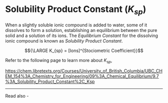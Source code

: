 # Solubility Product Constant (${K_{sp}}$)


When a slightly soluble ionic compound is added to water, some of it dissolves to form a solution, establishing an equilibrium between the pure solid and a solution of its ions. The *Equilibrium Constant* for the dissolving ionic compound is known as *Solubility Product Constant*.

$${\LARGE K_{sp} = [Ions]^{Stociometric Coefficient}}$$

Refer to the following page to learn more about ${K_{sp}}$,

https://chem.libretexts.org/Courses/University_of_British_Columbia/UBC_CHEM_154%3A_Chemistry_for_Engineering/09%3A_Chemical_Equilibrium/9.7%3A_Solubility_Product_Constant%2C_Ksp

---
Read also - 